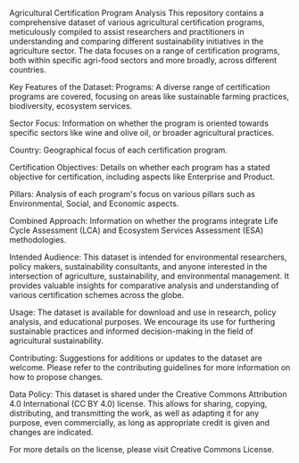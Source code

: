 Agricultural Certification Program Analysis
This repository contains a comprehensive dataset of various agricultural certification programs, meticulously compiled to assist researchers and practitioners in understanding and comparing different sustainability initiatives in the agriculture sector. The data focuses on a range of certification programs, both within specific agri-food sectors and more broadly, across different countries.

Key Features of the Dataset:
Programs: A diverse range of certification programs are covered, focusing on areas like sustainable farming practices, biodiversity, ecosystem services.

Sector Focus: Information on whether the program is oriented towards specific sectors like wine and olive oil, or broader agricultural practices.

Country: Geographical focus of each certification program.

Certification Objectives: Details on whether each program has a stated objective for certification, including aspects like Enterprise and Product.

Pillars: Analysis of each program's focus on various pillars such as Environmental, Social, and Economic aspects.

Combined Approach: Information on whether the programs integrate Life Cycle Assessment (LCA) and Ecosystem Services Assessment (ESA) methodologies.

Intended Audience:
This dataset is intended for environmental researchers, policy makers, sustainability consultants, and anyone interested in the intersection of agriculture, sustainability, and environmental management. It provides valuable insights for comparative analysis and understanding of various certification schemes across the globe.

Usage:
The dataset is available for download and use in research, policy analysis, and educational purposes. We encourage its use for furthering sustainable practices and informed decision-making in the field of agricultural sustainability.

Contributing:
Suggestions for additions or updates to the dataset are welcome. Please refer to the contributing guidelines for more information on how to propose changes.

Data Policy:
This dataset is shared under the Creative Commons Attribution 4.0 International (CC BY 4.0) license. This allows for sharing, copying, distributing, and transmitting the work, as well as adapting it for any purpose, even commercially, as long as appropriate credit is given and changes are indicated.

For more details on the license, please visit Creative Commons License.
